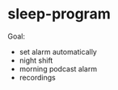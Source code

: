 # sleep-program

Goal: 
* set alarm automatically
* night shift
* morning podcast alarm
* recordings
